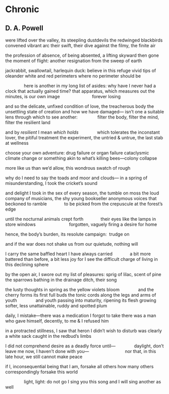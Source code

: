 # Chronic
## D. A. Powell
were lifted over the valley, its steepling dustdevils
the redwinged blackbirds convened
vibrant arc their swift, their dive against the filmy, the finite air

the profession of absence, of being absented, a lifting skyward
then gone
the moment of flight: another resignation from the sweep of earth

jackrabbit, swallowtail, harlequin duck: believe in this refuge
vivid tips of oleander
white and red perimeters where no perimeter should be



               here is another in my long list of asides:
why have I never had a clock that actually gained time?
that apparatus, which measures out the minutes, is our own image
                         forever losing

and so the delicate, unfixed condition of love, the treacherous body
the unsettling state of creation and how we have damaged—
isn’t one a suitable lens through which to see another:
               filter the body, filter the mind, filter the resilient land



and by _resilient_ I mean _which holds_
              which tolerates the inconstant lover, the pitiful treatment
the experiment, the untried  & untrue, the last stab at wellness

choose your own adventure: drug failure or organ failure
cataclysmic climate change
or something akin to what’s killing bees—colony collapse

more like us than we’d allow, this wondrous swatch of rough



why do I need to say the toads and moor and clouds—﻿
in a spring of misunderstanding, I took the cricket’s sound

and delight I took in the sex of every season, the tumble on moss
the loud company of musicians, the shy young bookseller
anonymous voices that beckoned to ramble
             to be picked from the crepuscule at the forest’s edge

until the nocturnal animals crept forth
             their eyes like the lamps in store windows
                          forgotten, vaguely firing a desire for home

hence, the body’s burden, its resolute campaign:  trudge on

and if the war does not shake us from our quietude, nothing will

I carry the same baffled heart I have always carried
             a bit more battered than before, a bit less joy
for I see the difficult charge of living in this declining sphere



by the open air, I swore out my list of pleasures:
sprig of lilac, scent of pine
the sparrows bathing in the drainage ditch, their song

the lusty thoughts in spring as the yellow violets bloom
              and the cherry forms its first full buds
the tonic cords along the legs and arms of youth
              and youth passing into maturity, ripening its flesh
growing softer, less unattainable, ruddy and spotted plum



daily, I mistake—there was a medication I forgot to take
there was a man who gave himself, decently, to me & I refused him

in a protracted stillness, I saw that heron I didn’t wish to disturb
was clearly a white sack caught in the redbud’s limbs

I did not comprehend desire as a deadly force until—
              daylight, don’t leave me now, I haven’t done with you—
                            nor that, in this late hour, we still cannot make
peace



if I, inconsequential being that I am, forsake all others
how many others correspondingly forsake this world



               light, light: do not go
I sing you this song and I will sing another as well



﻿